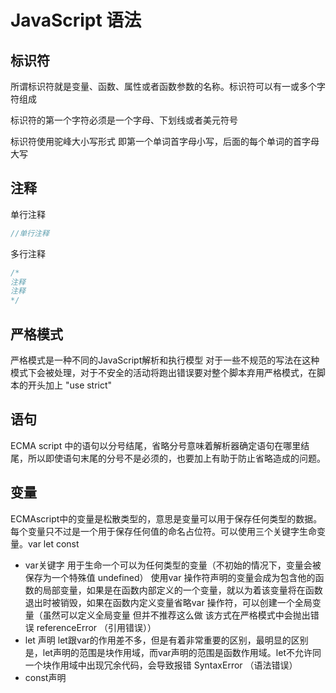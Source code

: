 # JavaScript 语法

## 标识符

所谓标识符就是变量、函数、属性或者函数参数的名称。标识符可以有一或多个字符组成

标识符的第一个字符必须是一个字母、下划线或者美元符号

标识符使用驼峰大小写形式 即第一个单词首字母小写，后面的每个单词的首字母大写

## 注释

单行注释

```javascript
//单行注释
```

多行注释

```javascript
/*
注释
注释
*/
```

## 严格模式

严格模式是一种不同的JavaScript解析和执行模型 对于一些不规范的写法在这种模式下会被处理，对于不安全的活动将跑出错误要对整个脚本弃用严格模式，在脚本的开头加上 "use strict"

## 语句

ECMA script 中的语句以分号结尾，省略分号意味着解析器确定语句在哪里结尾，所以即使语句末尾的分号不是必须的，也要加上有助于防止省略造成的问题。

## 变量

ECMAscript中的变量是松散类型的，意思是变量可以用于保存任何类型的数据。每个变量只不过是一个用于保存任何值的命名占位符。可以使用三个关键字生命变量。var let const

- var关键字  用于生命一个可以为任何类型的变量（不初始的情况下，变量会被保存为一个特殊值 undefined） 使用var 操作符声明的变量会成为包含他的函数的局部变量，如果是在函数内部定义的一个变量，就以为着该变量将在函数退出时被销毁，如果在函数内定义变量省略var 操作符，可以创建一个全局变量（虽然可以定义全局变量 但并不推荐这么做 该方式在严格模式中会抛出错误 referenceError （引用错误））
- let 声明 let跟var的作用差不多，但是有着非常重要的区别，最明显的区别是，let声明的范围是块作用域，而var声明的范围是函数作用域。let不允许同一个块作用域中出现冗余代码，会导致报错 SyntaxError （语法错误）
- const声明 